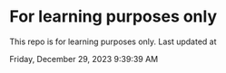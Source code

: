 # For learning purposes only
This repo is for learning purposes only.
Last updated at

Friday, December 29, 2023 9:39:39 AM

